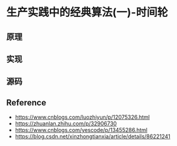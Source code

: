 # 生产实践中的经典算法(一)-时间轮



## 原理



## 实现





## 源码









## Reference

- https://www.cnblogs.com/luozhiyun/p/12075326.html
- https://zhuanlan.zhihu.com/p/32906730
- https://www.cnblogs.com/yescode/p/13455286.html
- https://blog.csdn.net/xinzhongtianxia/article/details/86221241

